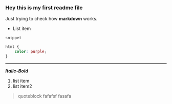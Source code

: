 ### Hey this is my first readme file

Just trying to check how **markdown** works.

- List item

`snippet`

```css
html {
    color: purple;
}
```

---

***Italic-Bold*** 

1. list item
2. list item2

>quoteblock 
fafafsf
fasafa

